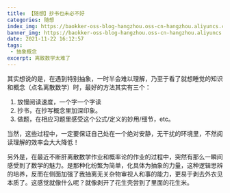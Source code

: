 ```yaml
---
title: 【随想】抄书也未必不好
categories: 随想
index_img: https://baokker-oss-blog-hangzhou.oss-cn-hangzhou.aliyuncs.com/cdn_for_blog/blog_imgs/caricature-gfb1aac7e7_1920.jpg
banner_img: https://baokker-oss-blog-hangzhou.oss-cn-hangzhou.aliyuncs.com/cdn_for_blog/blog_imgs/caricature-gfb1aac7e7_1920.jpg
date: 2021-11-22 16:12:57
tags:
 - 抽象概念
excerpt: 离散数学太难了
---
```




其实想说的是，在遇到特别抽象，一时半会难以理解，乃至于看了就想睡觉的知识和概念（点名离散数学）时，最好的方法其实有三个：

1. 放慢阅读速度，一个字一个字读 
1. 抄书，在抄写概念里加深印象。
2. 做题，在相应习题里感受这个公式/定义的妙用/细节，etc。



当然，这些过程中，一定要保证自己处在一个绝对安静，无干扰的环境里，不然阅读理解的效率会大大降低！

另外是，在最近不断肝离散数学作业和概率论的作业的过程中，突然有那么一瞬间感受到了数学的魅力。是那种化纷繁为简单，化具体为抽象的力量，这种逻辑思辨的培养，反而在侧面加强了我抽离无关杂物审视人和事的能力，更易于剥去外衣见本质了。这感觉就像什么呢？就像剥开了花生壳尝到了里面的花生米。

